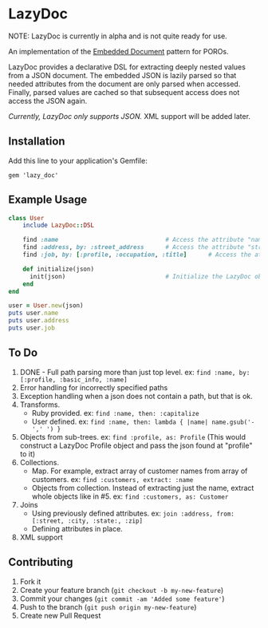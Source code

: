 # LazyDoc

NOTE: LazyDoc is currently in alpha and is not quite ready for use.

An implementation of the [Embedded Document](http://martinfowler.com/bliki/EmbeddedDocument.html) pattern for POROs.

LazyDoc provides a declarative DSL for extracting deeply nested values from a JSON document. The embedded JSON is lazily
parsed so that needed attributes from the document are only parsed when accessed. Finally, parsed values are cached
so that subsequent access does not access the JSON again.

*Currently, LazyDoc only supports JSON.* XML support will be added later.

## Installation

Add this line to your application's Gemfile:

    gem 'lazy_doc'

## Example Usage

```ruby
class User
    include LazyDoc::DSL

    find :name                              # Access the attribute "name"
    find :address, by: :street_address      # Access the attribute "street_address"
    find :job, by: [:profile, :occupation, :title]      # Access the attribute "title" found at "profile" -> "occupation"

    def initialize(json)
      init(json)                            # Initialize the LazyDoc object
    end
end

user = User.new(json)
puts user.name
puts user.address
puts user.job
```

## To Do

1. DONE - Full path parsing more than just top level.  ex: `find :name, by: [:profile, :basic_info, :name]`
2. Error handling for incorrectly specified paths
3. Exception handling when a json does not contain a path, but that is ok.
4. Transforms.
    - Ruby provided. ex: `find :name, then: :capitalize`
    - User defined.  ex: `find :name, then: lambda { |name| name.gsub('-',' ') }`
5. Objects from sub-trees.  ex: `find :profile, as: Profile` (This would construct a LazyDoc Profile object and pass the json found at "profile" to it)
6. Collections.
    - Map. For example, extract array of customer names from array of customers. ex: `find :customers, extract: :name`
    - Objects from collection. Instead of extracting just the name, extract whole objects like in #5.  ex:  `find :customers, as: Customer`
7. Joins
    - Using previously defined attributes. ex: `join :address, from: [:street, :city, :state:, :zip]`
    - Defining attributes in place.
8. XML support

## Contributing

1. Fork it
2. Create your feature branch (`git checkout -b my-new-feature`)
3. Commit your changes (`git commit -am 'Added some feature'`)
4. Push to the branch (`git push origin my-new-feature`)
5. Create new Pull Request
